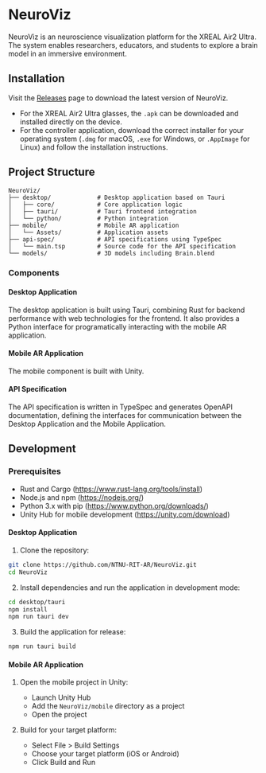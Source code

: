 # NeuroViz

NeuroViz is an neuroscience visualization platform for the XREAL Air2 Ultra. The system enables researchers, educators, and students to explore a brain model in an immersive environment.

## Installation

Visit the [Releases](https://github.com/NTNU-RIT-AR/NeuroViz/releases/) page to download the latest version of NeuroViz.

- For the XREAL Air2 Ultra glasses, the `.apk` can be downloaded and installed directly on the device.
- For the controller application, download the correct installer for your operating system (`.dmg` for macOS, `.exe` for Windows, or `.AppImage` for Linux) and follow the installation instructions.

## Project Structure

```
NeuroViz/
├── desktop/             # Desktop application based on Tauri
│   ├── core/            # Core application logic
│   ├── tauri/           # Tauri frontend integration
│   └── python/          # Python integration
├── mobile/              # Mobile AR application
│   └── Assets/          # Application assets
├── api-spec/            # API specifications using TypeSpec
│   └── main.tsp         # Source code for the API specification
└── models/              # 3D models including Brain.blend
```

### Components

#### Desktop Application

The desktop application is built using Tauri, combining Rust for backend performance with web technologies for the frontend. It also provides a Python interface for programatically interacting with the mobile AR application.

#### Mobile AR Application

The mobile component is built with Unity.

#### API Specification

The API specification is written in TypeSpec and generates OpenAPI documentation, defining the interfaces for communication between the Desktop Application and the Mobile Application.

## Development

### Prerequisites

- Rust and Cargo (https://www.rust-lang.org/tools/install)
- Node.js and npm (https://nodejs.org/)
- Python 3.x with pip (https://www.python.org/downloads/)
- Unity Hub for mobile development (https://unity.com/download)

#### Desktop Application

1. Clone the repository:

```bash
git clone https://github.com/NTNU-RIT-AR/NeuroViz.git
cd NeuroViz
```

2. Install dependencies and run the application in development mode:

```bash
cd desktop/tauri
npm install
npm run tauri dev
```

3. Build the application for release:

```bash
npm run tauri build
```

#### Mobile AR Application

1. Open the mobile project in Unity:

   - Launch Unity Hub
   - Add the `NeuroViz/mobile` directory as a project
   - Open the project

2. Build for your target platform:
   - Select File > Build Settings
   - Choose your target platform (iOS or Android)
   - Click Build and Run
